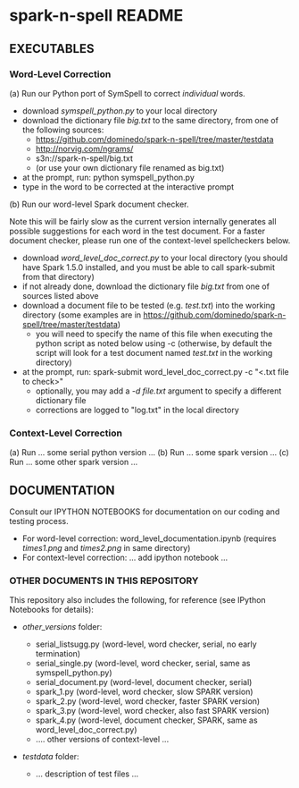 # spark-n-spell README

## EXECUTABLES

### Word-Level Correction

(a) Run our Python port of SymSpell to correct *individual* words.

- download *symspell_python.py* to your local directory
- download the dictionary file *big.txt* to the same directory, from one of the following sources: 
    - https://github.com/dominedo/spark-n-spell/tree/master/testdata
    - http://norvig.com/ngrams/ 
    - s3n://spark-n-spell/big.txt 
    - (or use your own dictionary file renamed as big.txt)
- at the prompt, run:  python symspell_python.py
- type in the word to be corrected at the interactive prompt

(b) Run our word-level Spark document checker.

Note this will be fairly slow as the current version internally generates all possible suggestions for each word in the test document. For a faster document checker, please run one of the context-level spellcheckers below.

- download *word_level_doc_correct.py* to your local directory (you should have Spark 1.5.0 installed, and you must be able to call spark-submit from that directory)
- if not already done, download the dictionary file *big.txt* from one of sources listed above
- download a document file to be tested (e.g. *test.txt*) into the working directory (some examples are in https://github.com/dominedo/spark-n-spell/tree/master/testdata)
    - you will need to specify the name of this file when executing the python script as noted below using -c (otherwise, by default the script will look for a test document named *test.txt* in the working directory)
- at the prompt, run:  spark-submit word_level_doc_correct.py -c "<.txt file to check>"
    - optionally, you may add a *-d file.txt* argument to specify a different dictionary file
    - corrections are logged to "log.txt" in the local directory

### Context-Level Correction

(a) Run ... some serial python version ...
(b) Run ... some spark version ...
(c) Run ... some other spark version ...

## DOCUMENTATION

Consult our IPYTHON NOTEBOOKS for documentation on our coding and testing process.

- For word-level correction:  word_level_documentation.ipynb  (requires *times1.png* and *times2.png* in same directory)
- For context-level correction: ... add ipython notebook ...

### OTHER DOCUMENTS IN THIS REPOSITORY

This repository also includes the following, for reference (see IPython Notebooks for details):

- *other_versions* folder:
    - serial_listsugg.py (word-level, word checker, serial, no early termination)
    - serial_single.py (word-level, word checker, serial, same as symspell_python.py)
    - serial_document.py (word-level, document checker, serial)
    - spark_1.py (word-level, word checker, slow SPARK version)
    - spark_2.py (word-level, word checker, faster SPARK version)
    - spark_3.py (word-level, word checker, also fast SPARK version)
    - spark_4.py (word-level, document checker, SPARK, same as word_level_doc_correct.py)
    - .... other versions of context-level ...

- *testdata* folder:
    - ... description of test files ...


